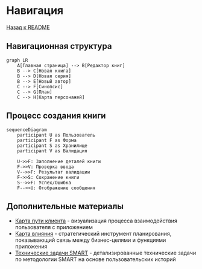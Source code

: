 # Навигация

[Назад к README](readme.md)

## Навигационная структура

```mermaid
graph LR
    A[Главная страница] --> B[Редактор книг]
    B --> C[Новая книга]
    B --> D[Новая серия]
    B --> E[Новый автор]
    C --> F[Синопсис]
    C --> G[План]
    C --> H[Карта персонажей]
```

## Процесс создания книги

```mermaid
sequenceDiagram
    participant U as Пользователь
    participant F as Форма
    participant S as Хранилище
    participant V as Валидация

    U->>F: Заполнение деталей книги
    F->>V: Проверка ввода
    V-->>F: Результат валидации
    F->>S: Сохранение книги
    S-->>F: Успех/Ошибка
    F-->>U: Отображение сообщения
```

## Дополнительные материалы

- [Карта пути клиента](customer-journey-map.md) - визуализация процесса взаимодействия пользователя с приложением
- [Карта влияния](impact-mapping.md) - стратегический инструмент планирования, показывающий связь между бизнес-целями и функциями приложения
- [Технические задачи SMART](smart-tasks.md) - детализированные технические задачи по методологии SMART на основе пользовательских историй
